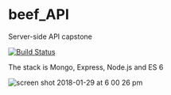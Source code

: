 # beef_API
Server-side API capstone

[![Build Status](https://travis-ci.org/LeCatalyser/beef_API.svg?branch=master)](https://travis-ci.org/LeCatalyser/beef_API)

The stack is Mongo, Express, Node.js and ES 6


![screen shot 2018-01-29 at 6 00 26 pm](https://user-images.githubusercontent.com/10214772/35541162-06750b8e-051f-11e8-9375-6f5d137c148f.png)
